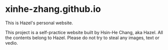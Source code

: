 # xinhe-zhang.github.io
This is Hazel's personal website.

This project is a self-practice website built by Hsin-He Chang, aka Hazel.
All the contents belong to Hazel. Please do not try to steal any images, text or vedio.
